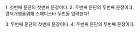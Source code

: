 1: 첫번째 문단의 첫번째 문장이다.
2: 두번째 문단의 두번째 문장이다.  
강제개행을위해 스페이스바 두번을 입력한다!
  
  
  
3: 두번째 문단의 첫번째 문장이다.
4: 두번째 문단의 두번째 문장이다.

